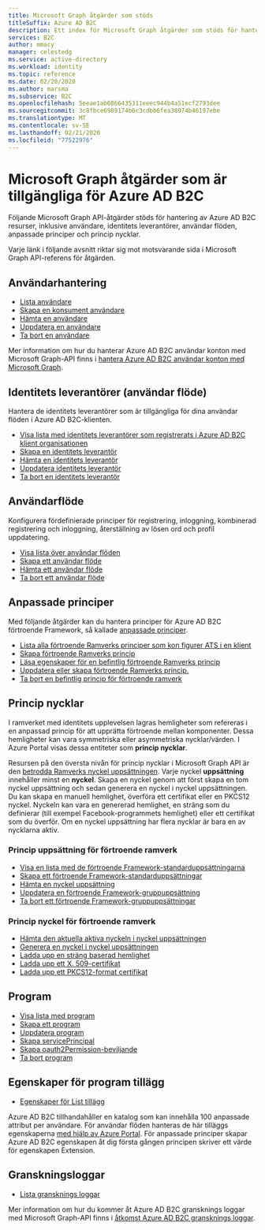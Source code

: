 ```yaml
---
title: Microsoft Graph åtgärder som stöds
titleSuffix: Azure AD B2C
description: Ett index för Microsoft Graph åtgärder som stöds för hantering av Azure AD B2C resurser, inklusive användare, användar flöden, identitets leverantörer, anpassade principer, princip nycklar med mera.
services: B2C
author: mmacy
manager: celestedg
ms.service: active-directory
ms.workload: identity
ms.topic: reference
ms.date: 02/20/2020
ms.author: marsma
ms.subservice: B2C
ms.openlocfilehash: 5eeae1ab6866435311eeec944b4a51ecf2793dee
ms.sourcegitcommit: 3c8fbce6989174b6c3cdbb6fea38974b46197ebe
ms.translationtype: MT
ms.contentlocale: sv-SE
ms.lasthandoff: 02/21/2020
ms.locfileid: "77522976"
---
```

# <a name="microsoft-graph-operations-available-for-azure-ad-b2c"></a>Microsoft Graph åtgärder som är tillgängliga för Azure AD B2C

Följande Microsoft Graph API-åtgärder stöds för hantering av Azure AD B2C resurser, inklusive användare, identitets leverantörer, användar flöden, anpassade principer och princip nycklar.

Varje länk i följande avsnitt riktar sig mot motsvarande sida i Microsoft Graph API-referens för åtgärden.

## <a name="user-management"></a>Användarhantering

- [Lista användare](https://docs.microsoft.com/graph/api/user-list)
- [Skapa en konsument användare](https://docs.microsoft.com/graph/api/user-post-users)
- [Hämta en användare](https://docs.microsoft.com/graph/api/user-get)
- [Uppdatera en användare](https://docs.microsoft.com/graph/api/user-update)
- [Ta bort en användare](https://docs.microsoft.com/graph/api/user-delete)

Mer information om hur du hanterar Azure AD B2C användar konton med Microsoft Graph-API finns i [hantera Azure AD B2C användar konton med Microsoft Graph](manage-user-accounts-graph-api.md).

## <a name="identity-providers-user-flow"></a>Identitets leverantörer (användar flöde)

Hantera de identitets leverantörer som är tillgängliga för dina användar flöden i Azure AD B2C-klienten.

- [Visa lista med identitets leverantörer som registrerats i Azure AD B2C klient organisationen](https://docs.microsoft.com/graph/api/identityprovider-list)
- [Skapa en identitets leverantör](https://docs.microsoft.com/graph/api/identityprovider-post-identityproviders)
- [Hämta en identitets leverantör](https://docs.microsoft.com/graph/api/identityprovider-get)
- [Uppdatera identitets leverantör](https://docs.microsoft.com/graph/api/identityprovider-update)
- [Ta bort en identitets leverantör](https://docs.microsoft.com/graph/api/identityprovider-delete)

## <a name="user-flow"></a>Användarflöde

Konfigurera fördefinierade principer för registrering, inloggning, kombinerad registrering och inloggning, återställning av lösen ord och profil uppdatering.

- [Visa lista över användar flöden](https://docs.microsoft.com/graph/api/identityuserflow-list)
- [Skapa ett användar flöde](https://docs.microsoft.com/graph/api/identityuserflow-post-userflows)
- [Hämta ett användar flöde](https://docs.microsoft.com/graph/api/identityuserflow-get)
- [Ta bort ett användar flöde](https://docs.microsoft.com/graph/api/identityuserflow-delete)

## <a name="custom-policies"></a>Anpassade principer

Med följande åtgärder kan du hantera principer för Azure AD B2C förtroende Framework, så kallade [anpassade principer](custom-policy-overview.md).

- [Lista alla förtroende Ramverks principer som kon figurer ATS i en klient](https://docs.microsoft.com/graph/api/trustframework-list-trustframeworkpolicies)
- [Skapa förtroende Ramverks princip](https://docs.microsoft.com/graph/api/trustframework-post-trustframeworkpolicy)
- [Läsa egenskaper för en befintlig förtroende Ramverks princip](https://docs.microsoft.com/graph/api/trustframeworkpolicy-get)
- [Uppdatera eller skapa förtroende Ramverks princip.](https://docs.microsoft.com/graph/api/trustframework-put-trustframeworkpolicy)
- [Ta bort en befintlig princip för förtroende ramverk](https://docs.microsoft.com/graph/api/trustframeworkpolicy-delete)

## <a name="policy-keys"></a>Princip nycklar

I ramverket med identitets upplevelsen lagras hemligheter som refereras i en anpassad princip för att upprätta förtroende mellan komponenter. Dessa hemligheter kan vara symmetriska eller asymmetriska nycklar/värden. I Azure Portal visas dessa entiteter som **princip nycklar**.

Resursen på den översta nivån för princip nycklar i Microsoft Graph API är den [betrodda Ramverks nyckel uppsättningen](https://docs.microsoft.com/graph/api/resources/trustframeworkkeyset). Varje nyckel **uppsättning** innehåller minst en **nyckel**. Skapa en nyckel genom att först skapa en tom nyckel uppsättning och sedan generera en nyckel i nyckel uppsättningen. Du kan skapa en manuell hemlighet, överföra ett certifikat eller en PKCS12 nyckel. Nyckeln kan vara en genererad hemlighet, en sträng som du definierar (till exempel Facebook-programmets hemlighet) eller ett certifikat som du överför. Om en nyckel uppsättning har flera nycklar är bara en av nycklarna aktiv.

### <a name="trust-framework-policy-keyset"></a>Princip uppsättning för förtroende ramverk

- [Visa en lista med de förtroende Framework-standarduppsättningarna](https://docs.microsoft.com/graph/api/trustframework-list-keysets)
- [Skapa ett förtroende Framework-standarduppsättningar](https://docs.microsoft.com/graph/api/trustframework-post-keysets)
- [Hämta en nyckel uppsättning](https://docs.microsoft.com/graph/api/trustframeworkkeyset-get)
- [Uppdatera en förtroende Framework-gruppuppsättning](https://docs.microsoft.com/graph/api/trustframeworkkeyset-update)
- [Ta bort ett förtroende Framework-gruppuppsättningar](https://docs.microsoft.com/graph/api/trustframeworkkeyset-delete)

### <a name="trust-framework-policy-key"></a>Princip nyckel för förtroende ramverk

- [Hämta den aktuella aktiva nyckeln i nyckel uppsättningen](https://docs.microsoft.com/graph/api/trustframeworkkeyset-getactivekey)
- [Generera en nyckel i nyckel uppsättningen](https://docs.microsoft.com/graph/api/trustframeworkkeyset-generatekey)
- [Ladda upp en sträng baserad hemlighet](https://docs.microsoft.com/graph/api/trustframeworkkeyset-uploadsecret)
- [Ladda upp ett X. 509-certifikat](https://docs.microsoft.com/graph/api/trustframeworkkeyset-uploadcertificate)
- [Ladda upp ett PKCS12-format certifikat](https://docs.microsoft.com/graph/api/trustframeworkkeyset-uploadpkcs12)

## <a name="applications"></a>Program

- [Visa lista med program](https://docs.microsoft.com/graph/api/application-list)
- [Skapa ett program](https://docs.microsoft.com/graph/api/resources/application)
- [Uppdatera program](https://docs.microsoft.com/graph/api/application-update)
- [Skapa servicePrincipal](https://docs.microsoft.com/graph/api/resources/serviceprincipal)
- [Skapa oauth2Permission-beviljande](https://docs.microsoft.com/graph/api/resources/oauth2permissiongrant)
- [Ta bort program](https://docs.microsoft.com/graph/api/application-delete)

## <a name="application-extension-properties"></a>Egenskaper för program tillägg

- [Egenskaper för List tillägg](https://docs.microsoft.com/graph/api/application-list-extensionproperty)

Azure AD B2C tillhandahåller en katalog som kan innehålla 100 anpassade attribut per användare. För användar flöden hanteras de här tilläggs egenskaperna [med hjälp av Azure Portal](custom-policy-custom-attributes.md). För anpassade principer skapar Azure AD B2C egenskapen åt dig första gången principen skriver ett värde för egenskapen Extension.

## <a name="audit-logs"></a>Granskningsloggar

- [Lista gransknings loggar](https://docs.microsoft.com/graph/api/directoryaudit-list)

Mer information om hur du kommer åt Azure AD B2C gransknings loggar med Microsoft Graph-API finns i [åtkomst Azure AD B2C gransknings loggar](view-audit-logs.md).
